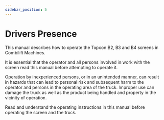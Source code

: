 ```yaml
---
sidebar_position: 5
---
```


# Drivers Presence

This manual describes how to operate the Topcon B2, B3 and B4 screens in
Combilift Machines.

It is essential that the operator and all persons involved in work with
the screen read this manual before attempting to operate it.

Operation by inexperienced persons, or in an unintended manner, can
result in hazards that can lead to personal risk and subsequent harm to
the operator and persons in the operating area of the truck. Improper
use can damage the truck as well as the product being handled and
property in the vicinity of operation.

Read and understand the operating instructions in this manual before
operating the screen and the truck.